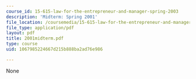 ```yaml
---
course_id: 15-615-law-for-the-entrepreneur-and-manager-spring-2003
description: 'Midterm: Spring 2001'
file_location: /coursemedia/15-615-law-for-the-entrepreneur-and-manager-spring-2003/1067985224667d215b888ba2ad76e986_2001midterm.pdf
file_type: application/pdf
layout: pdf
title: 2001midterm.pdf
type: course
uid: 1067985224667d215b888ba2ad76e986

---
```

None